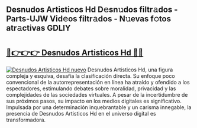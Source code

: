 ## Desnudos Artisticos Hd D𝚎sn𝚞dos filtr𝚊dos - Parts-UJW Vid𝚎os filtr𝚊dos - N𝚞evas f𝚘tos atr𝚊ctivas GDLIY

# <h2><a href="http://mb1jrn.tromn.icu/?c=Desnudos+Artisticos+Hd">🔗👉👉👉 Desnudos Artisticos Hd 🔗🔗</a></h2>

[![Desnudos Artisticos Hd nuevo](https://i.imgur.com/pEAQMta.gif)](http://mb1jrn.tromn.icu/?c=Desnudos+Artisticos+Hd)
Desnudos Artisticos Hd, una figura compleja y esquiva, desafía la clasificación directa. Su enfoque poco convencional de la autorrepresentación en línea ha atraído y ofendido a los espectadores, estimulando debates sobre moralidad, privacidad y las complejidades de las sociedades virtuales. A pesar de la incertidumbre de sus próximos pasos, su impacto en los medios digitales es significativo. Impulsada por una determinación inquebrantable y un carisma innegable, la presencia de Desnudos Artisticos Hd en el universo digital es transformadora.
